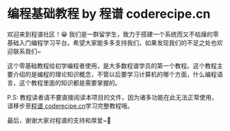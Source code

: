 # 编程基础教程 by 程谱 coderecipe.cn

欢迎来到程谱社区！😁 我们是一群留学生，致力于搭建一个系统而又不枯燥的零基础入门编程学习平台。希望大家能多多支持我们，如果发现我们的不足之处也欢迎联系我们~

这个零基础教程给初学编程者使用，是大多数程谱学员的第一个教程。这个教程主要介绍的是编程的理论知识概念，不管以后要学习计算机的哪个方面，什么编程语言，这个教程里面的知识都是需要掌握的。

P.S: 教程读者请不要直接阅读本项目的文件，因为诸多功能在此无法正常使用，请移步至[程谱 coderecipe.cn](https://coderecipe.cn)学习完整教程哦。

最后，谢谢大家对程谱的支持和厚爱~💖
